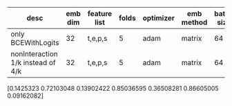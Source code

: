 | desc | emb dim | feature list | folds | optimizer | emb method | batch size | epoch | dropout | LR | accuracy | auc | f1 | aupr | recall | specificity | precision | 
|-|-|-|-|-|-|-|-|-|-|-|-|-|-|-|-|-|
| only BCEWithLogits | 32 | t,e,p,s | 5 | adam | matrix | 64 | 50 | 0.4 | 0.001 | 75.5% | 72.5% | 32.9% | 26% | 52.5% | 78.4% | 24%
| nonInteraction 1/k instead of 4/k | 32 | t,e,p,s | 5 | adam | matrix | 64 | 50 | 0.4 | 0.001 | 85% | 72.1% | 13.9% | 14.2% | 36.5% | 86.6% | 9.1% 

[0.1425323  0.72103048 0.13902422 0.85036595 0.36508281 0.86605005 0.09162082]